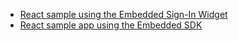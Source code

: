   * [React sample using the Embedded Sign-In Widget](https://github.com/okta/samples-js-react/tree/master/custom-login)
  * [React sample app using the Embedded SDK](https://github.com/okta/okta-auth-js/tree/master/samples/generated/react-embedded-auth-with-sdk)
